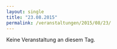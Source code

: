 ```yaml
---
layout: single
title: "23.08.2015"
permalink: /veranstaltungen/2015/08/23/
---
```


Keine Veranstaltung an diesem Tag.
